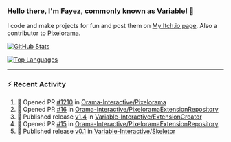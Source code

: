 ### Hello there, I'm Fayez, commonly known as Variable! 👋
I code and make projects for fun and post them on [My Itch.io page](https://variable-industries.itch.io/). Also a contributor to [Pixelorama](https://github.com/Orama-Interactive/Pixelorama).

[![GitHub Stats](https://github-readme-stats.vercel.app/api/?username=Variable-ind&show_icons=true&theme=merko)](https://github.com/anuraghazra/github-readme-stats)

[![Top Languages](https://github-readme-stats.vercel.app/api/top-langs/?username=Variable-ind&layout=compact&theme=merko)](https://github.com/anuraghazra/github-readme-stats)

---

### :zap: Recent Activity

<!--START_SECTION:activity-->
1. 💪 Opened PR [#1210](https://github.com/Orama-Interactive/Pixelorama/pull/1210) in [Orama-Interactive/Pixelorama](https://github.com/Orama-Interactive/Pixelorama)
2. 💪 Opened PR [#16](https://github.com/Orama-Interactive/PixeloramaExtensionRepository/pull/16) in [Orama-Interactive/PixeloramaExtensionRepository](https://github.com/Orama-Interactive/PixeloramaExtensionRepository)
3. 🚀 Published release [v1.4](https://github.com/Variable-Interactive/ExtensionCreator/releases/tag/v1.4) in [Variable-Interactive/ExtensionCreator](https://github.com/Variable-Interactive/ExtensionCreator)
4. 💪 Opened PR [#15](https://github.com/Orama-Interactive/PixeloramaExtensionRepository/pull/15) in [Orama-Interactive/PixeloramaExtensionRepository](https://github.com/Orama-Interactive/PixeloramaExtensionRepository)
5. 🚀 Published release [v0.1](https://github.com/Variable-Interactive/Skeletor/releases/tag/v0.1) in [Variable-Interactive/Skeletor](https://github.com/Variable-Interactive/Skeletor)
<!--END_SECTION:activity-->

<!--
**Variable-ind/Variable-ind** is a ✨ _special_ ✨ repository because its `README.md` (this file) appears on your GitHub profile.

Here are some ideas to get you started:
- 🌱 I’m currently studying at ...
- 🔭 I’m currently working on ...
- 👯 I’m looking to collaborate on ...
- 🤔 I’m looking for help with ...
- 💬 Ask me about ...
- 📫 How to reach me: ...
- ⚡ Fun fact: ...
-->

